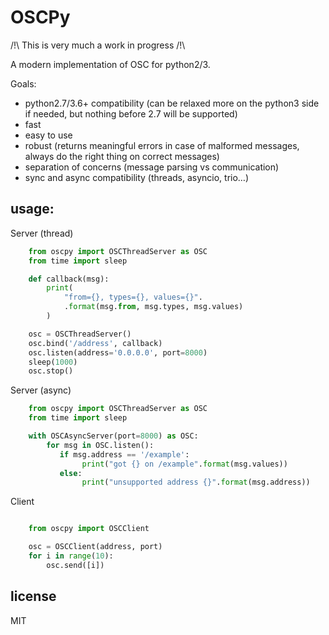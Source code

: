 OSCPy
=====

/!\ This is very much a work in progress /!\

A modern implementation of OSC for python2/3.

Goals:
- python2.7/3.6+ compatibility (can be relaxed more on the python3 side if needed, but nothing before 2.7 will be supported)
- fast
- easy to use
- robust (returns meaningful errors in case of malformed messages, always do the right thing on correct messages)
- separation of concerns (message parsing vs communication)
- sync and async compatibility (threads, asyncio, trio…)


usage:
------

Server (thread)
```python
    from oscpy import OSCThreadServer as OSC
    from time import sleep

    def callback(msg):
        print(
            "from={}, types={}, values={}".
            .format(msg.from, msg.types, msg.values)
        )

    osc = OSCThreadServer()
    osc.bind('/address', callback)
    osc.listen(address='0.0.0.0', port=8000)
    sleep(1000)
    osc.stop()
```

Server (async)
```python
    from oscpy import OSCThreadServer as OSC
    from time import sleep

    with OSCAsyncServer(port=8000) as OSC:
        for msg in OSC.listen():
           if msg.address == '/example':
                print("got {} on /example".format(msg.values))
           else:
                print("unsupported address {}".format(msg.address))
```

Client
```python

    from oscpy import OSCClient

    osc = OSCClient(address, port)
    for i in range(10):
        osc.send([i])
```

license
-------

MIT
